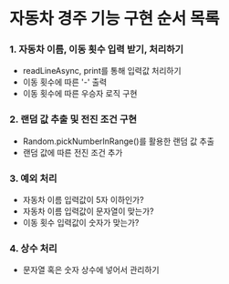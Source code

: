 # 자동차 경주 기능 구현 순서 목록

### 1. 자동차 이름, 이동 횟수 입력 받기, 처리하기

- readLineAsync, print를 통해 입력값 처리하기
- 이동 횟수에 따른 '-' 출력
- 이동 횟수에 따른 우승자 로직 구현

### 2. 랜덤 값 추출 및 전진 조건 구현

- Random.pickNumberInRange()를 활용한 랜덤 값 추출
- 랜덤 값에 따른 전진 조건 추가

### 3. 예외 처리

- 자동차 이름 입력값이 5자 이하인가?
- 자동차 이름 입력값이 문자열이 맞는가?
- 이동 횟수 입력값이 숫자가 맞는가?

### 4. 상수 처리

- 문자열 혹은 숫자 상수에 넣어서 관리하기
